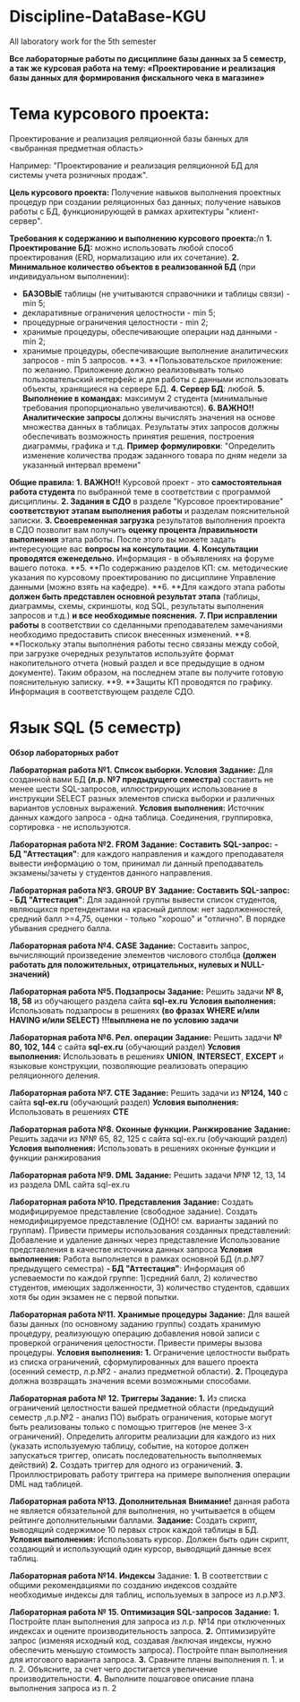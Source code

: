 # Discipline-DataBase-KGU
All  laboratory work for the 5th semester

**Все лабораторные работы по дисциплине базы данных за 5 семестр, а так же курсовая работа на тему: __«Проектирование и реализация базы данных для формирования фискального чека в магазине»__**

# Тема курсового проекта:
Проектирование и реализация реляционной базы банных для <выбранная предметная область>

Например: "Проектирование и реализация реляционной БД для системы учета розничных продаж".

**Цель курсового проекта:**
Получение  навыков выполнения проектных процедур при создании реляционных баз данных; получение навыков работы с БД, функционирующей в рамках архитектуры  "клиент-сервер".

**Требования к содержанию и выполнению курсового проекта:**/n
**1. Проектирование БД:** можно использовать любой способ проектирования (ERD, нормализацию или их сочетание).
**2. Минимальное количество объектов в реализованной БД** (при индивидуальном выполнении): 
  - **БАЗОВЫE** таблицы (не учитываются справочники и таблицы связи) - min 5; 
  - декларативные ограничения целостности - min 5; 
  - процедурные ограничения целостности - min 2; 
  - хранимые процедуры, обеспечивающие операции над данными - min 2; 
  - хранимые процедуры, обеспечивающие выполнение аналитических запросов - min 5 запросов. 
**3. **Пользовательское приложение: по желанию. Приложение должно реализовывать только пользовательский интерфейс и для работы с данными использовать объекты, хранящиеся на сервере БД.
**4. Сервер БД**: любой.
**5. Выполнение в командах:** максимум 2 студента (минимальные требования пропорционально увеличиваются).
**6. ВАЖНО!! Аналитические запросы** должны вычислять значения на основе множества данных в таблицах. Результаты этих запросов должны обеспечивать возможность принятия решения, построения диаграммы, графика и т.д. **Пример формулировки**: "Определить изменение количества продаж заданного товара по дням недели за указанный интервал времени"

**__Общие правила:__**
**1. ВАЖНО!!** Курсовой проект - это **самостоятельная работа студента** по выбранной теме в соответствии с программой дисциплины. 
**2. Задания в СДО** в разделе "Курсовое проектирование" **соответствуют этапам выполнения работы** и разделам пояснительной записки. 
**3. Своевременная загрузка** результатов выполнения проекта в СДО позволит вам получить **оценку процента /правильности выполнения** этапа работы. После этого вы можете задать интересующие вас **вопросы на консультации**.
**4. Консультации проводятся еженедельно.** Информация - в объявлениях на форуме вашего потока. 
**5. **По содержанию разделов КП: см. методические указания по курсовому проектированию по дисциплине Управление данными (можно взять на кафедре).
**6. **Для каждого этапа работы **должен быть представлен основной результат этапа** (таблицы, диаграммы, схемы, скриншоты, код SQL, результаты выполнения запросов и т.д.) **и все необходимые пояснения.**
**7. При исправлении работы** в соответствии со сделанными преподавателем замечаниями необходимо предоставить список внесенных изменений.
**8. **Поскольку этапы выполнения работы тесно связаны между собой, при загрузке очередных результатов используйте формат накопительного отчета (новый раздел и все предыдущие в одном документе). Таким образом, на последнем этапе вы получите готовую пояснительную записку.
**9. **Защиты КП проводятся по графику. Информация в соответствующем разделе СДО.

# Язык SQL (5 семестр)
**__Обзор лабораторных работ__**

**__Лабораторная работа №1. Список выборки. Условия__**
**Задание:**
Для созданной вами БД __(л.р. №7 предыдущего семестра)__ составить не менее шести SQL-запросов, иллюстрирующих использование в инструкции SELECT разных элементов списка выборки и различных вариантов условных выражений.
**Условия выполнения:**
Источник данных каждого запроса - одна таблица. Соединения, группировка, сортировка - не используются.

**__Лабораторная работа №2. FROM__**
**Задание:**
**Составить SQL-запрос:**
   **- БД "Аттестация"**: для каждого направления и каждого преподавателя вывести информацию о том, принимал ли  данный преподаватель экзамены/зачеты у студентов данного направления.
   
**__Лабораторная работа №3. GROUP BY__**
**Задание:**
**Составить SQL-запрос:**
   **- БД "Аттестация"**: Для заданной группы вывести список студентов, являющихся претендентами на красный диплом: нет задолженностей, средний балл >=4,75, оценки - только "хорошо" и "отлично". В порядке убывания среднего балла.
   
**__Лабораторная работа №4. СASE__**
**Задание:**
Составить запрос, вычисляющий произведение элементов числового столбца __(должен работать для положительных, отрицательных, нулевых и NULL-значений)__

**__Лабораторная работа №5. Подзапросы__**
**Задание:**
Решить задачи **№ 8, 18, 58** из обучающего раздела сайта **sql-ex.ru**
**Условия выполнения:**
Использовать подзапросы в решениях __(во фразах WHERE и/или HAVING и/или SELECT)__
**!!!выплнена не по условию задачи**

**__Лабораторная работа №6. Рел. операции__**
**Задание:**
Решить задачи  **№ 80, 102, 144** с сайта **sql-ex.ru** (обучающий раздел)
**Условия выполнения:**
Использовать в решениях __UNION__, __INTERSECT__, __EXCEPT__ и языковые конструкции, позволяющие реализовать операцию реляционного деления.

**__Лабораторная работа №7. CTE__**
**Задание:**
Решить  задачи из  **№124, 140** с сайта **sql-ex.ru** (обучающий раздел)
**Условия выполнения:**
Использовать в решениях __CTE__

**__Лабораторная работа №8. Оконные функции. Ранжирование__**
**Задание:**
Решить  задачи из  №№ 65, 82, 125 с сайта sql-ex.ru (обучающий раздел)
**Условия выполнения:**
Использовать в решениях оконные функции и функции ранжирования

**__Лабораторная работа №9. DML__**
**Задание:**
Решить задачи №№ 12, 13, 14 из раздела DML сайта sql-ex.ru

**__Лабораторная работа №10. Представления__**
**Задание:**
   Создать модифицируемое представление (свободное задание). 
   Создать немодифицируемое представление (ОДНО! см. варианты заданий по группам).
   Привести примеры использования созданных представлений:
Добавление и удаление данных через представление
Использование представления в качестве источника данных запроса
**Условия выполнения:**
Работа выполняется в рамках основной БД (л.р.№7 предыдущего семестра)
**- БД "Аттестация"**:  Информация об успеваемости по каждой группе: 1)средний балл, 2) количество студентов, имеющих задолженности, 3) количество студентов, сдавших хотя бы один экзамен не с первой попытки.

**__Лабораторная работа №11. Хранимые процедуры__**
**Задание:**
Для вашей базы данных (по основному заданию группы) создать хранимую процедуру, реализующую операцию добавления новой записи с проверкой ограничения целостности. Привести примеры вызова процедуры.
**Условия выполнения:**
**1.** Ограничение целостности выбрать из списка ограничений, сформулированных для вашего проекта (осенний семестр, л.р.№2 - анализ предметной области).
**2.** Процедура должна возвращать значения всеми возможными способами.

**__Лабораторная работа № 12. Триггеры__**
**Задание:**
**1.** Из списка  ограничений целостности  вашей предметной области (предыдущий семестр ,л.р.№2 - анализ ПО) выбрать ограничения, которые могут быть реализованы только с помощью триггеров (не менее 3-х ограничений). Определить алгоритм реализации для каждого из них (указать используемую таблицу, событие, на которое должен запускаться триггер, описать последовательность выполняемых действий)
**2.** Создать триггер для одного из ограничений.
**3.** Проиллюстрировать работу триггера на примере выполнения операции DML над таблицей.

**__Лабораторная работа №13. Дополнительная__**
**Внимание!** данная работа не является обязательной для выполнения,  но учитывается в общем рейтинге дополнительными баллами. 
**Задание:**
Создать скрипт, выводящий содержимое 10 первых строк каждой  таблицы в БД.
**Условия выполнения:**
Использовать курсор. 
Должен быть один скрипт, создающий и использующий один курсор, выводящий данные всех таблиц.

**__Лабораторная работа №14. Индексы__**
Задание:
**1.** В соответствии с общими рекомендациями по созданию индексов создайте необходимые индексы для таблиц, используемых в запросе из л.р.№3.

**__Лабораторная работа № 15. Оптимизация SQL-запросов__**
**Задание:**
**1.** Постройте план выполнения для запроса из л.р. №14 при отключенных индексах и оцените производительность запроса.
**2.** Оптимизируйте запрос (изменяя исходный код,  создавая /включая индексы, нужно обеспечить меньшую стоимость запроса). Постройте план выполнения для итогового варианта запроса.
**3.** Сравните планы выполнения п. 1. и п. 2. Объясните, за счет чего достигается увеличение производительности.
**4.** Выполните пошаговое описание плана выполнения запроса из п. 2
